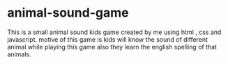 # animal-sound-game
This is a small animal sound kids game created by me using html , css and javascript. motive of this game is kids will know the sound of different animal while playing this game also they learn the english spelling of that animals.
